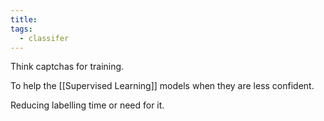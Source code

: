 ```yaml
---
title: 
tags:
  - classifer
---
```

Think captchas for training.
  
To help the [[Supervised Learning]] models when they are less confident.  
  
Reducing labelling time or need for it.
